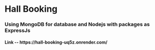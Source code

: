 <h1>Hall Booking</h1>

<h3>Using MongoDB for database and Nodejs with packages as ExpressJs</h3>

<h4>Link -- https://hall-booking-uq5z.onrender.com/</h4>
